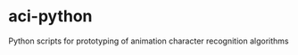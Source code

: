 aci-python
==========

Python scripts for prototyping of animation character recognition algorithms
